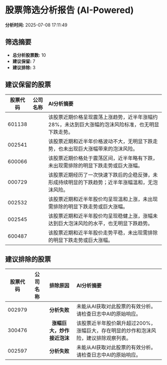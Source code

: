 # 股票筛选分析报告 (AI-Powered)

**分析时间:** 2025-07-08 17:11:49

## 筛选摘要

- **总分析股票数:** 10
- **建议保留:** 7
- **建议排除:** 3

## 建议保留的股票

| 股票代码 | 公司名称 | AI分析摘要 |
|:---:|:---:|:---|
| 601138 |  | 该股票近期价格呈现震荡上涨趋势，近半年涨幅约28%，未达到巨大涨幅的泡沫风险标准，也无明显下跌走势。 |
| 002541 |  | 该股票近期和近半年价格波动不大，无明显下跌走势，也未出现巨大涨幅带来的泡沫风险。 |
| 600066 |  | 该股票近期价格处于震荡区间，近半年略有下跌，未出现需排除的明显下跌走势或巨大涨幅。 |
| 000729 |  | 该股票近期经历了一次快速下跌后的企稳反弹，未形成持续明显的下跌趋势；近半年涨幅温和，无泡沫风险。 |
| 002532 |  | 该股票近期和近半年股价均呈现温和上涨，未出现需排除的明显下跌走势或巨大涨幅。 |
| 002545 |  | 该股票近期和近半年股价均呈现稳健上涨，涨幅未达到巨大泡沫风险的水平，也无明显下跌趋势。 |
| 600487 |  | 该股票近期和近半年股价走势平稳，未出现需排除的明显下跌走势或巨大涨幅。 |

## 建议排除的股票

| 股票代码 | 公司名称 | 排除原因 | AI分析摘要 |
|:---:|:---:|:---:|:---|
| 002979 |  | **分析失败** | 未能从AI获取对此股票的有效分析。请检查日志中AI的原始响应。 |
| 300476 |  | **涨幅巨大，炒作接近泡沫** | 该股票近半年股价飙升超过200%，涨幅巨大，存在明显的炒作和泡沫风险，建议排除观察列表。 |
| 002597 |  | **分析失败** | 未能从AI获取对此股票的有效分析。请检查日志中AI的原始响应。 |
